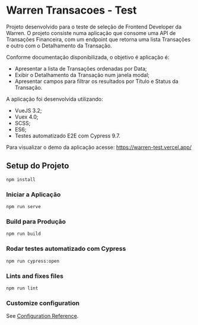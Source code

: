 # Warren Transacoes - Test

Projeto desenvolvido para o teste de seleção de Frontend Developer da Warren.
O projeto consiste numa aplicação que consome uma API de Transações Financeira, com um endpoint que retorna uma lista Transações e outro com o Detalhamento da Transação.

Conforme documentação disponibilizada, o objetivo é aplicação é:
- Apresentar a lista de Transações ordenadas por Data;
- Exibir o Detalhamento da Transação num janela modal;
- Apresentar campos para filtrar os resultados por Título e Status da Transação.

A aplicação foi desenvolvida utilizando:
- VueJS 3.2;
- Vuex 4.0;
- SCSS;
- ES6;
- Testes automatizado E2E com Cypress 9.7.

Para visualizar o demo da aplicação acesse: https://warren-test.vercel.app/


## Setup do Projeto
```
npm install
```

### Iniciar a Aplicação
```
npm run serve
```

### Build para Produção
```
npm run build
```

### Rodar testes automatizado com Cypress
```
npm run cypress:open
```

### Lints and fixes files
```
npm run lint
```

### Customize configuration
See [Configuration Reference](https://cli.vuejs.org/config/).
